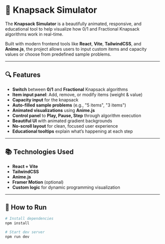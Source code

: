 # 🧠 Knapsack Simulator

The **Knapsack Simulator** is a beautifully animated, responsive, and educational tool to help visualize how 0/1 and Fractional Knapsack algorithms work in real-time.

Built with modern frontend tools like **React**, **Vite**, **TailwindCSS**, and **Anime.js**, the project allows users to input custom items and capacity values or choose from predefined sample problems.

---

## 🔍 Features

- **Switch** between **0/1** and **Fractional** Knapsack algorithms
- **Item input panel**: Add, remove, or modify items (weight & value)
- **Capacity input** for the knapsack
- **Auto-filled sample problems** (e.g., "5 items", "3 items")
- **Animated visualizations** using **Anime.js**
- **Control panel** to **Play, Pause, Step** through algorithm execution
- **Beautiful UI** with animated gradient backgrounds
- **No-scroll layout** for clean, focused user experience
- **Educational tooltips** explain what’s happening at each step

---

## 📚 Technologies Used

- **React + Vite**
- **TailwindCSS**
- **Anime.js**
- **Framer Motion** (optional)
- **Custom logic** for dynamic programming visualization

---

## 🚀 How to Run

```bash
# Install dependencies
npm install

# Start dev server
npm run dev
